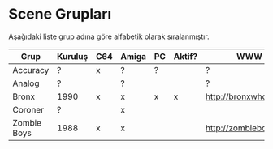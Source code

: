 # Scene Grupları

Aşağıdaki liste grup adına göre alfabetik olarak sıralanmıştır.

| Grup | Kuruluş | C64 | Amiga | PC | Aktif? | WWW |
| --   | --      | --  | --    | -- | --     | --  |
| Accuracy | ? | x | ? | ? |  | ? |
| Analog | ? |  | ? |  |  | ? |
| Bronx | 1990 | x | x | x | x | http://bronxwhq.org/ |
| Coroner | ? |  | x |  |  |  |
| Zombie Boys | 1988 | x | x | |  | http://zombieboys.org/ |
